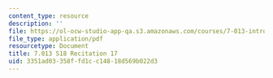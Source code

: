 ```yaml
---
content_type: resource
description: ''
file: https://ol-ocw-studio-app-qa.s3.amazonaws.com/courses/7-013-introductory-biology-spring-2018/3351ad03358ffd1cc14818d569b022d3_MIT7_013s18R17Q.pdf
file_type: application/pdf
resourcetype: Document
title: 7.013 S18 Recitation 17
uid: 3351ad03-358f-fd1c-c148-18d569b022d3
---
```

